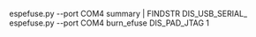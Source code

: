 espefuse.py --port COM4 summary | FINDSTR DIS\_USB\_SERIAL\_
espefuse.py --port COM4 burn\_efuse DIS\_PAD\_JTAG 1

